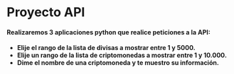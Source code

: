 # Proyecto API
#### Realizaremos 3 aplicaciones python que realice peticiones a la API:
* **Elije el rango de la lista de divisas a mostrar entre 1 y 5000.**
* **Elije un rango de la lista de criptomonedas a mostrar entre 1 y 10.000.**
* **Dime el nombre de una criptomoneda y te muestro su información.**
